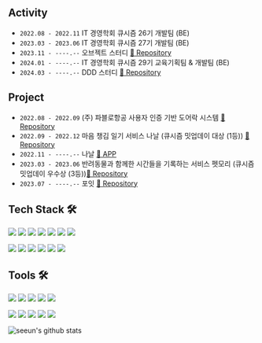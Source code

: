   
## Activity
- `2022.08 - 2022.11` IT 경영학회 큐시즘 26기 개발팀 (BE)
- `2023.03 - 2023.06` IT 경영학회 큐시즘 27기 개발팀 (BE)
- `2023.11 - ----.--` 오브젝트 스터디 [🔗 Repository](https://github.com/JSON-loading-and-unloading/Object-Study)
- `2024.01 - ----.--` IT 경영학회 큐시즘 29기 교육기획팀 & 개발팀 (BE)
- `2024.03 - ----.--` DDD 스터디 [🔗 Repository](https://github.com/JSON-loading-and-unloading/DDD-start)

## Project
- `2022.08 - 2022.09` (주) 파블로항공 사용자 인증 기반 도어락 시스템 [🔗 Repository](https://github.com/asapD)
- `2022.09 - 2022.12` 마음 챙김 일기 서비스 나날 (큐시즘 밋업데이 대상 (1등)) [🔗 Repository](https://github.com/On-Log/Backend)
- `2022.11 - ----.--` 나날 [📱 APP](https://apps.apple.com/kr/app/%EB%82%98%EB%82%A0-nanal/id6446810844)
- `2023.03 - 2023.06` 반려동물과 함께한 시간들을 기록하는 서비스 펫모리 (큐시즘 밋업데이 우수상 (3등))[🔗 Repository](https://github.com/KUSITMS-27th-TEAM3/BackEnd)
- `2023.07 - ----.--` 포잇 [🔗 Repository](https://github.com/TEAM-SAMSION)
  
## Tech Stack 🛠️
<img src="https://img.shields.io/badge/Kotlin-7F52FF?style=flat-square&logo=Kotlin&logoColor=white"/> <img src="https://img.shields.io/badge/Java-007396?style=flat-square&logo=Java&logoColor=white"/> 
<img src="https://img.shields.io/badge/C-A8B9CC?style=flat-square&logo=C&logoColor=black"/>
<img src="https://img.shields.io/badge/HTML5-E34F26?style=flat-square&logo=HTML5&logoColor=white"/>
<img src="https://img.shields.io/badge/CSS3-1572B6?style=flat-square&logo=CSS3&logoColor=white"/>
<img src="https://img.shields.io/badge/Python-3776AB?style=flat-square&logo=Python&logoColor=white"/> 
<img src="https://img.shields.io/badge/Spring Boot-6DB33F?style=flat-square&logo=Spring Boot&logoColor=white"/>  <p>
<img src="https://img.shields.io/badge/MySQL-4479A1?style=flat-square&logo=MySQL&logoColor=white"/>
<img src="https://img.shields.io/badge/MariaDB-003545?style=flat-square&logo=MariaDB&logoColor=white"/>
<img src="https://img.shields.io/badge/Docker-2496ED?style=flat-square&logo=Docker&logoColor=white"/>
<img src="https://img.shields.io/badge/GitHub Actions-2088FF?style=flat-square&logo=GitHub Actions&logoColor=white"/>
<img src="https://img.shields.io/badge/Amazon RDS-527FFF?style=flat-square&logo=Amazon RDS&logoColor=white"/> 
<img src="https://img.shields.io/badge/Amazon EC2-FF9900?style=flat-square&logo=Amazon EC2&logoColor=white"/> 


## Tools 🛠️
<img src="https://img.shields.io/badge/VSCode-007ACC?style=flat-square&logo=Visual Studio Code&logoColor=white"/> <img src="https://img.shields.io/badge/Postman-FF6C37?style=flat-square&logo=Postman&logoColor=white"/>
<img src="https://img.shields.io/badge/Eclipse IDE-2C2255?style=flat-square&logo=Eclipse IDE&logoColor=white"/>
<img src="https://img.shields.io/badge/PyCharm-000000?style=flat-square&logo=PyCharm&logoColor=white"/>
<img src="https://img.shields.io/badge/Swagger-85EA2D?style=flat-square&logo=Swagger&logoColor=white"/>  <p>
<img src="https://img.shields.io/badge/IntelliJ IDEA-000000?style=flat-square&logo=IntelliJ IDEA&logoColor=white"/>
<img src="https://img.shields.io/badge/Android Studio-3DDC84?style=flat-square&logo=Android Studio&logoColor=white"/>
<img src="https://img.shields.io/badge/GitHub-000000?style=flat-square&logo=GitHub&logoColor=white"/>
<img src="https://img.shields.io/badge/Slack-4A154B?style=flat-square&logo=Slack&logoColor=white"/>
<img src="https://img.shields.io/badge/Notion-000000?style=flat-square&logo=Notion&logoColor=white"/>

![seeun's github stats](https://github-readme-stats.vercel.app/api?username=isprogrammingfun&show_icons=true)

